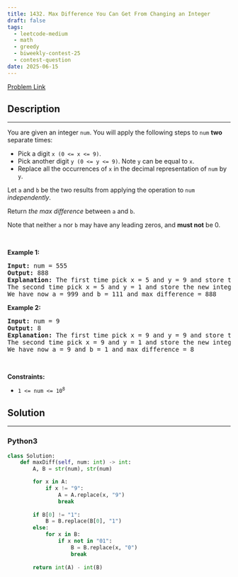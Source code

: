 ```yaml
---
title: 1432. Max Difference You Can Get From Changing an Integer
draft: false
tags: 
  - leetcode-medium
  - math
  - greedy
  - biweekly-contest-25
  - contest-question
date: 2025-06-15
---
```


[Problem Link](https://leetcode.com/problems/max-difference-you-can-get-from-changing-an-integer/)

## Description

---
<p>You are given an integer <code>num</code>. You will apply the following steps to <code>num</code> <strong>two</strong> separate times:</p>

<ul>
	<li>Pick a digit <code>x (0 &lt;= x &lt;= 9)</code>.</li>
	<li>Pick another digit <code>y (0 &lt;= y &lt;= 9)</code>. Note <code>y</code> can be equal to <code>x</code>.</li>
	<li>Replace all the occurrences of <code>x</code> in the decimal representation of <code>num</code> by <code>y</code>.</li>
</ul>

<p>Let <code>a</code> and <code>b</code> be the two results from applying the operation to <code>num</code> <em>independently</em>.</p>

<p>Return <em>the max difference</em> between <code>a</code> and <code>b</code>.</p>

<p>Note that neither <code>a</code> nor <code>b</code> may have any leading zeros, and <strong>must not</strong> be 0.</p>

<p>&nbsp;</p>
<p><strong class="example">Example 1:</strong></p>

<pre>
<strong>Input:</strong> num = 555
<strong>Output:</strong> 888
<strong>Explanation:</strong> The first time pick x = 5 and y = 9 and store the new integer in a.
The second time pick x = 5 and y = 1 and store the new integer in b.
We have now a = 999 and b = 111 and max difference = 888
</pre>

<p><strong class="example">Example 2:</strong></p>

<pre>
<strong>Input:</strong> num = 9
<strong>Output:</strong> 8
<strong>Explanation:</strong> The first time pick x = 9 and y = 9 and store the new integer in a.
The second time pick x = 9 and y = 1 and store the new integer in b.
We have now a = 9 and b = 1 and max difference = 8
</pre>

<p>&nbsp;</p>
<p><strong>Constraints:</strong></p>

<ul>
	<li><code>1 &lt;= num &lt;= 10<sup>8</sup></code></li>
</ul>


## Solution

---
### Python3
``` py title='max-difference-you-can-get-from-changing-an-integer'
class Solution:
    def maxDiff(self, num: int) -> int:
        A, B = str(num), str(num)

        for x in A:
            if x != "9":
                A = A.replace(x, "9")
                break
        
        if B[0] != "1":
            B = B.replace(B[0], "1")
        else:
            for x in B:
                if x not in "01":
                    B = B.replace(x, "0")
                    break
        
        return int(A) - int(B)
```

